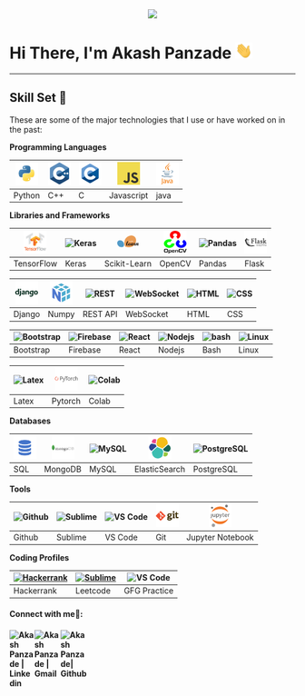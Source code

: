 <div align="center">
  <img src="https://user-images.githubusercontent.com/74038190/212748842-9fcbad5b-6173-4175-8a61-521f3dbb7514.gif" width="600" />
</div>
<h1>Hi There, I'm Akash Panzade <img  src="https://raw.githubusercontent.com/ABSphreak/ABSphreak/master/gifs/Hi.gif" width="30px"></h1>


---


## Skill Set :muscle:

These are some of the major technologies that I use or have worked on in the past:

**Programming Languages**

<img title="Python" alt="Python" width="40px" src="https://raw.githubusercontent.com/github/explore/master/topics/python/python.png" />|<img title="C++" alt="C++" width="40px" src="https://raw.githubusercontent.com/github/explore/main/topics/cpp/cpp.png">|<img title="C" alt="C" width="40px" src="https://raw.githubusercontent.com/github/explore/master/topics/c/c.png">|<img alt="JS" title="JavaScript" width="40px" src="https://raw.githubusercontent.com/github/explore/master/topics/javascript/javascript.png">|<img alt="java" title="java" width="40px" src="https://raw.githubusercontent.com/github/explore/main/topics/java/java.png">
|--|--|--|--|--|
Python |  C++ |   C  | Javascript |  java 

**Libraries and Frameworks**

<img title="TensorFlow" alt="TensorFlow" width="40px" src="https://raw.githubusercontent.com/github/explore/master/topics/tensorflow/tensorflow.png">|<img title="Keras" alt="Keras" width="40px" src="https://upload.wikimedia.org/wikipedia/commons/thumb/a/ae/Keras_logo.svg/240px-Keras_logo.svg.png">|<img title="Scikit-Learn" alt="Scikit Learn" width="40px" src="https://raw.githubusercontent.com/github/explore/master/topics/scikit-learn/scikit-learn.png">|<img title="OpenCV" alt="OpenCV" width="40px" src="https://raw.githubusercontent.com/github/explore/master/topics/opencv/opencv.png">|<img title="Pandas" alt="Pandas" width="40px" src="https://upload.wikimedia.org/wikipedia/commons/e/ed/Pandas_logo.svg">|<img title="Flask" alt="Flask" width="40px" src="https://raw.githubusercontent.com/github/explore/master/topics/flask/flask.png">
|--|--|--|--|--|--|
TensorFlow |  Keras | Scikit-Learn | OpenCV |  Pandas | Flask

<img title="Django" alt="Django" width="40px" src="https://raw.githubusercontent.com/github/explore/master/topics/django/django.png">|<img title="numpy" alt="numpy" width="40px" src="https://raw.githubusercontent.com/github/explore/master/topics/numpy/numpy.png">|<img title="REST" alt="REST" width="40px" src="https://user-images.githubusercontent.com/25181517/192107858-fe19f043-c502-4009-8c47-476fc89718ad.png">|<img title="WebSocket" alt="WebSocket" width="40px" src="https://user-images.githubusercontent.com/25181517/187070862-03888f18-2e63-4332-95fb-3ba4f2708e59.png">|<img title="HTML" alt="HTML" width="40px" src="https://user-images.githubusercontent.com/25181517/192158954-f88b5814-d510-4564-b285-dff7d6400dad.png">|<img title="CSS" alt="CSS" width="40px" src="https://user-images.githubusercontent.com/25181517/183898674-75a4a1b1-f960-4ea9-abcb-637170a00a75.png">
|--|--|--|--|--|--|
Django |  Numpy | REST API | WebSocket |  HTML | CSS

<img title="Bootstrap" alt="Bootstrap" width="40px" src="https://user-images.githubusercontent.com/25181517/183898054-b3d693d4-dafb-4808-a509-bab54cf5de34.png">|<img title="Firebase" alt="Firebase" width="40px" src="https://user-images.githubusercontent.com/25181517/189716855-2c69ca7a-5149-4647-936d-780610911353.png">|<img title="React" alt="React" width="40px" src="https://user-images.githubusercontent.com/25181517/183897015-94a058a6-b86e-4e42-a37f-bf92061753e5.png">|<img title="Nodejs" alt="Nodejs" width="40px" src="https://user-images.githubusercontent.com/25181517/183568594-85e280a7-0d7e-4d1a-9028-c8c2209e073c.png">|<img title="bash" alt="bash" width="40px" src="https://user-images.githubusercontent.com/25181517/192158606-7c2ef6bd-6e04-47cf-b5bc-da2797cb5bda.png">|<img title="Linux" alt="Linux" width="40px" src="https://camo.githubusercontent.com/875b2967090ac970937698e92e1bfeefdc6168b9afb428aabfe321e19d549d74/68747470733a2f2f6564656e742e6769746875622e696f2f537570657254696e7949636f6e732f696d616765732f7376672f6c696e75782e737667">
|--|--|--|--|--|--|
Bootstrap |  Firebase | React | Nodejs |  Bash | Linux

<img title="Latex" alt="Latex" width="40px" src="https://upload.wikimedia.org/wikipedia/commons/9/92/LaTeX_logo.svg">|<img title="Pytorch" alt="Pytorch" width="40px" src="https://raw.githubusercontent.com/github/explore/master/topics/pytorch/pytorch.png">|<img title="Colab" alt="Colab" width="40px" src="https://upload.wikimedia.org/wikipedia/commons/d/d0/Google_Colaboratory_SVG_Logo.svg">
|--|--|--|
Latex |  Pytorch | Colab 




**Databases**

<img title="SQL" alt="SQL" width="40px" src="https://raw.githubusercontent.com/github/explore/master/topics/sql/sql.png" />|<img title="MongoDB" alt="MongoDB" width="40px" src="https://raw.githubusercontent.com/github/explore/master/topics/mongodb/mongodb.png">|<img title="MySQL" alt="MySQL" width="40px" src="https://user-images.githubusercontent.com/25181517/183896128-ec99105a-ec1a-4d85-b08b-1aa1620b2046.png">|<img alt="ElasticSearch" title="ElasticSearch" width="40px" src="https://raw.githubusercontent.com/github/explore/master/topics/elasticsearch/elasticsearch.png">|<img alt="PostgreSQL" title="PostgreSQL" width="40px" src="https://user-images.githubusercontent.com/25181517/117208740-bfb78400-adf5-11eb-97bb-09072b6bedfc.png">
|--|--|--|--|--|
SQL |  MongoDB | MySQL | ElasticSearch |  PostgreSQL 


**Tools**

<img title="Github" alt="Github" width="40px" src="https://user-images.githubusercontent.com/25181517/192108374-8da61ba1-99ec-41d7-80b8-fb2f7c0a4948.png">|<img title="Sublime" alt="Sublime" width="40px" src="https://user-images.githubusercontent.com/25181517/190887576-6653f877-8439-4521-82f3-403086ead892.png">|<img title="VS Code" alt="VS Code" width="40px" src="https://img.icons8.com/fluent/48/000000/visual-studio-code-2019.png">|<img title="git" alt="git" width="40px" src="https://raw.githubusercontent.com/github/explore/master/topics/git/git.png">|<img title="Jupyter Notebook" alt="Jupyter" width="40px" src="https://raw.githubusercontent.com/github/explore/master/topics/jupyter-notebook/jupyter-notebook.png">
|--|--|--|--|--|
Github |  Sublime | VS Code |  Git  | Jupyter Notebook 



**Coding Profiles**

<a href="https://www.hackerrank.com/username"><img title="Hackerrank" alt="Hackerrank" width="40px" src="https://upload.wikimedia.org/wikipedia/commons/thumb/4/40/HackerRank_Icon-1000px.png/600px-HackerRank_Icon-1000px.png"></a> |<a href="https://www.sublimetext.com/"><img title="Sublime" alt="Sublime" width="40px" src="https://upload.wikimedia.org/wikipedia/commons/1/19/LeetCode_logo_black.png"></a> |<img title="VS Code" alt="VS Code" width="40px" src="https://encrypted-tbn0.gstatic.com/images?q=tbn:ANd9GcSRZ_jx_vM0sK_Mb4vg2rT8qudAkiWjeeQOeVCYbVHqBZ-GCShWaF_dQlmsqAwKoQk0vgo&usqp=CAU"> 
|--|--|--|
Hackerrank |  Leetcode | GFG Practice


<h4> Connect with me🤝: <h4>
  </hr>
  <a href="">
   <img align="left" alt=" Akash Panzade | Linkedin" width="44px" src="https://www.vectorlogo.zone/logos/linkedin/linkedin-icon.svg" />
  </a>
  <a href="">
    <img align="left" alt="Akash Panzade | Gmail" width="46px" src="https://www.vectorlogo.zone/logos/gmail/gmail-icon.svg" />
  </a>
   <a href="https://github.com/">
    <img align="left" alt="Akash Panzade| Github" width="46px" src="https://www.vectorlogo.zone/logos/github/github-tile.svg" />
  </a>
  <br>
